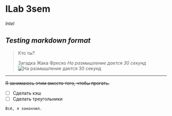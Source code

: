 # ILab 3sem
###### Intel
***Testing markdown format***
---
> Кто ты?
>
> Загадка Жака Фреско
*На размышление дается 30 секунд*
![На размышление дается 30 секунд](https://memepedia.ru/wp-content/uploads/2020/02/zhak-fresko-citaty-mem.png)
---

~~Я занимаюсь этим вместо того, чтобы прогать.~~

- [ ] Сделать кэш
- [ ] Сделать треугольники

```
Всё, я закончил.
```
